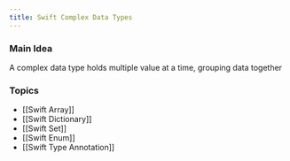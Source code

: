 ```yaml
---
title: Swift Complex Data Types
---
```


### Main Idea
A complex data type holds multiple value at a time, grouping data together 

### Topics
- [[Swift Array]]
- [[Swift Dictionary]]
- [[Swift Set]]
- [[Swift Enum]]
- [[Swift Type Annotation]]
